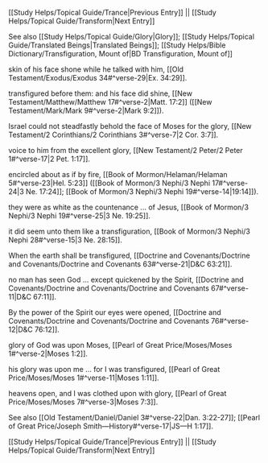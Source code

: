 [[Study Helps/Topical Guide/Trance|Previous Entry]]  ||  [[Study Helps/Topical Guide/Transform|Next Entry]]

 See also [[Study Helps/Topical Guide/Glory|Glory]]; [[Study Helps/Topical Guide/Translated Beings|Translated Beings]]; [[Study Helps/Bible Dictionary/Transfiguration, Mount of|BD Transfiguration, Mount of]]

 skin of his face shone while he talked with him, [[Old Testament/Exodus/Exodus 34#^verse-29|Ex. 34:29]].

 transfigured before them: and his face did shine, [[New Testament/Matthew/Matthew 17#^verse-2|Matt. 17:2]] ([[New Testament/Mark/Mark 9#^verse-2|Mark 9:2]]).

 Israel could not steadfastly behold the face of Moses for the glory, [[New Testament/2 Corinthians/2 Corinthians 3#^verse-7|2 Cor. 3:7]].

 voice to him from the excellent glory, [[New Testament/2 Peter/2 Peter 1#^verse-17|2 Pet. 1:17]].

 encircled about as if by fire, [[Book of Mormon/Helaman/Helaman 5#^verse-23|Hel. 5:23]] ([[Book of Mormon/3 Nephi/3 Nephi 17#^verse-24|3 Ne. 17:24]]; [[Book of Mormon/3 Nephi/3 Nephi 19#^verse-14|19:14]]).

 they were as white as the countenance ... of Jesus, [[Book of Mormon/3 Nephi/3 Nephi 19#^verse-25|3 Ne. 19:25]].

 it did seem unto them like a transfiguration, [[Book of Mormon/3 Nephi/3 Nephi 28#^verse-15|3 Ne. 28:15]].

 When the earth shall be transfigured, [[Doctrine and Covenants/Doctrine and Covenants/Doctrine and Covenants 63#^verse-21|D&C 63:21]].

 no man has seen God ... except quickened by the Spirit, [[Doctrine and Covenants/Doctrine and Covenants/Doctrine and Covenants 67#^verse-11|D&C 67:11]].

 By the power of the Spirit our eyes were opened, [[Doctrine and Covenants/Doctrine and Covenants/Doctrine and Covenants 76#^verse-12|D&C 76:12]].

 glory of God was upon Moses, [[Pearl of Great Price/Moses/Moses 1#^verse-2|Moses 1:2]].

 his glory was upon me ... for I was transfigured, [[Pearl of Great Price/Moses/Moses 1#^verse-11|Moses 1:11]].

 heavens open, and I was clothed upon with glory, [[Pearl of Great Price/Moses/Moses 7#^verse-3|Moses 7:3]].

 See also [[Old Testament/Daniel/Daniel 3#^verse-22|Dan. 3:22-27]]; [[Pearl of Great Price/Joseph Smith—History#^verse-17|JS—H 1:17]].

[[Study Helps/Topical Guide/Trance|Previous Entry]]  ||  [[Study Helps/Topical Guide/Transform|Next Entry]]